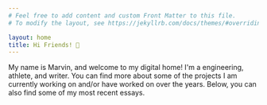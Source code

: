 ```yaml
---
# Feel free to add content and custom Front Matter to this file.
# To modify the layout, see https://jekyllrb.com/docs/themes/#overriding-theme-defaults

layout: home
title: Hi Friends! 👋
---
```


My name is Marvin, and welcome to my digital home! I'm a engineering, athlete, and writer. You can find
more about some of the projects I am currently working on and/or have worked on over the years. Below, you can also find some of my most recent essays. 